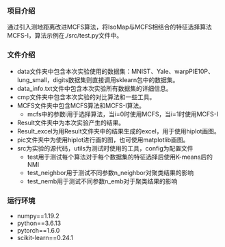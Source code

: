 ### 项目介绍

通过引入测地距离改进MCFS算法，将IsoMap与MCFS相结合的特征选择算法MCFS-I，算法示例在./src/test.py文件中。

### 文件介绍

- data文件夹中包含本次实验使用的数据集：MNIST、Yale、warpPIE10P、lung_small，digits数据集则直接调用sklearn包中的数据集。
- data_info.txt文件中包含本次实验所有数据集的详细信息。
- cmp文件夹中包含本次实验的对比算法和一些工具。
- MCFS文件夹中包含MCFS算法和MCFS-I算法。
  - mcfs中的参数i用于选择算法，当i=0时使用MCFS，当i=1时使用MCFS-I
- Result文件夹中为本次实验产生的结果。
- Result_excel为用Result文件夹中的结果生成的excel，用于使用hiplot画图。
- pic文件夹中为使用hiplot进行画的图，也可使用matplotlib画图。
- src为实验的源代码，utils为测试时使用的工具，config为配置文件
  - test用于测试每个算法对于每个数据集的特征选择后使用K-means后的NMI
  - test_neighbor用于测试不同参数n_neighbor对聚类结果的影响
  - test_nemb用于测试不同参数n_emb对于聚类结果的影响

### 运行环境

- numpy==1.19.2
- python==3.6.13
- pytorch==1.6.0
- scikit-learn==0.24.1